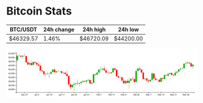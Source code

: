 # Bitcoin Stats

BTC/USDT|24h change|24h high|24h low|
|---|---|---|---|
|$46329.57|1.46%|$46720.09|$44200.00|

<img src="./chart.svg">
